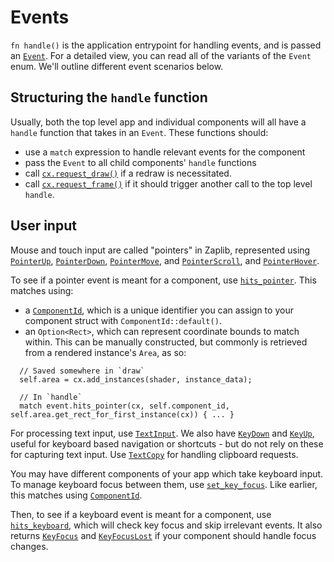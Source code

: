 # Events

`fn handle()` is the application entrypoint for handling events, and is passed an [`Event`](/target/doc/zaplib/enum.Event.html). For a detailed view, you can read all of the variants of the `Event` enum. We'll outline different event scenarios below.

## Structuring the `handle` function
Usually, both the top level app and individual components will all have a `handle` function that takes in an `Event`. These functions should:
 * use a `match` expression to handle relevant events for the component
 * pass the `Event` to all child components' `handle` functions
 * call [`cx.request_draw()`](/target/doc/zaplib/struct.Cx.html#method.request_draw) if a redraw is necessitated.
 * call [`cx.request_frame()`](/target/doc/zaplib/struct.Cx.html#method.request_frame) if it should trigger another call to the top level `handle`.

## User input

Mouse and touch input are called "pointers" in Zaplib, represented using [`PointerUp`](/target/doc/zaplib/enum.Event.html#variant.PointerUp), [`PointerDown`](/target/doc/zaplib/enum.Event.html#variant.PointerDown), [`PointerMove`](/target/doc/zaplib/enum.Event.html#variant.PointerMove), and [`PointerScroll`](/target/doc/zaplib/enum.Event.html#variant.PointerScroll), and [`PointerHover`](/target/doc/zaplib/enum.Event.html#variant.PointerHover).

To see if a pointer event is meant for a component, use [`hits_pointer`](/target/doc/zaplib/enum.Event.html#method.hits_pointer). This matches using:
  * a [`ComponentId`](/target/doc/zaplib/struct.ComponentId.html), which is a unique identifier you can assign to your component struct with `ComponentId::default()`.
  * an `Option<Rect>`, which can represent coordinate bounds to match within. This can be manually constructed, but commonly is retrieved from a rendered instance's `Area`, as so:
  ```rust,noplayground
    // Saved somewhere in `draw`
    self.area = cx.add_instances(shader, instance_data);

    // In `handle`
    match event.hits_pointer(cx, self.component_id, self.area.get_rect_for_first_instance(cx)) { ... }
  ```

For processing text input, use [`TextInput`](/target/doc/zaplib/enum.Event.html#variant.TextInput). We also have [`KeyDown`](/target/doc/zaplib/enum.Event.html#variant.KeyDown) and [`KeyUp`](/target/doc/zaplib/enum.Event.html#variant.KeyUp), useful for keyboard based navigation or shortcuts - but do not rely on these for capturing text input. Use [`TextCopy`](/target/doc/zaplib/enum.Event.html#variant.TextCopy) for handling clipboard requests.

You may have different components of your app which take keyboard input. To manage keyboard focus between them, use [`set_key_focus`](/target/doc/zaplib/struct.Cx.html#method.set_key_focus). Like earlier, this matches using [`ComponentId`](/target/doc/zaplib/struct.ComponentId.html).

Then, to see if a keyboard event is meant for a component, use [`hits_keyboard`](/target/doc/zaplib/enum.Event.html#method.hits_keyboard), which will check key focus and skip irrelevant events. It also returns [`KeyFocus`](/target/doc/zaplib/enum.Event.html#variant.KeyFocus) and [`KeyFocusLost`](/target/doc/zaplib/enum.Event.html#variant.KeyFocusLost) if your component should handle focus changes.
